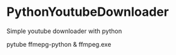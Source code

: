 # PythonYoutubeDownloader
Simple youtube downloader with python 

pytube
ffmepg-python 
& ffmpeg.exe 


